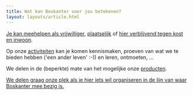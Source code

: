 ```yaml
---
title: Wat kan Boskanter voor jou betekenen?
layout: layouts/article.html
---
```

[Je kan meehelpen als vrijwilliger](./volunteer), [plaatselijk](local) of [hier verblijvend tegen kost en inwoon](./volunteer/stay).

Op onze [activiteiten](activities) kan je komen kennismaken, proeven van wat we te bieden hebben ('een ander leven' :-)) en leren, ontmoeten, ...

We delen in de (beperkte) mate van het mogelijke onze [producten](products).

[We delen graag onze plek als je hier iets wil organiseren in de lijn van waar Boskanter mee bezig is.](location)
